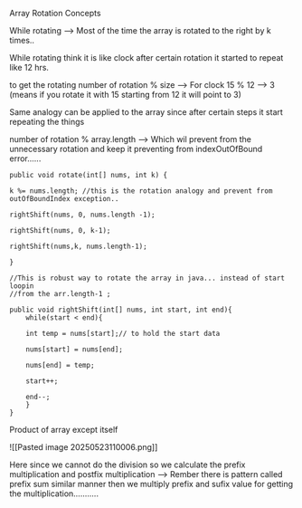 
Array Rotation Concepts

While rotating --> Most of the time the array is rotated to the right by k times..

While rotating think it is like clock after certain rotation it started to repeat like 12 hrs.

to get the rotating number of rotation % size --> For clock 15 % 12 --> 3 (means if you rotate it with 15 starting from 12 it will point to 3) 

Same analogy can be applied to the array since after certain steps it start repeating the things

number of rotation % array.length --> Which wil prevent from the unnecessary rotation and keep it preventing from indexOutOfBound error......

```
public void rotate(int[] nums, int k) {

k %= nums.length; //this is the rotation analogy and prevent from outOfBoundIndex exception..

rightShift(nums, 0, nums.length -1);

rightShift(nums, 0, k-1);

rightShift(nums,k, nums.length-1);

}

//This is robust way to rotate the array in java... instead of start loopin 
//from the arr.length-1 ;

public void rightShift(int[] nums, int start, int end){
	while(start < end){

	int temp = nums[start];// to hold the start data 

	nums[start] = nums[end];

	nums[end] = temp;

	start++;
	
	end--;
	}
}
```

Product of array except itself 

![[Pasted image 20250523110006.png]]

Here since we cannot do the division so we calculate the prefix multiplication and postfix multiplication --> Rember there is pattern called prefix sum similar manner then we multiply prefix and sufix value for getting the multiplication...........